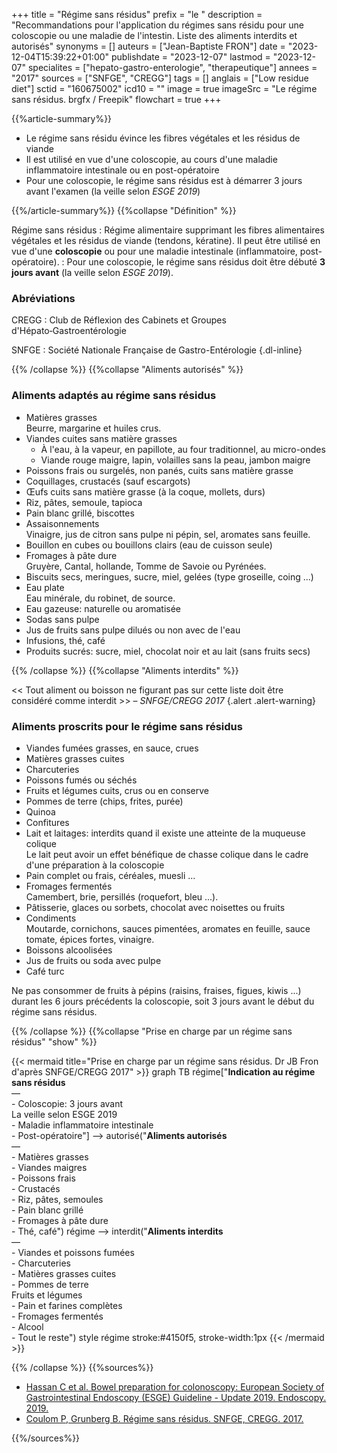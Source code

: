 +++
title = "Régime sans résidus"
prefix = "le "
description = "Recommandations pour l'application du régimes sans résidu pour une coloscopie ou une maladie de l'intestin. Liste des aliments interdits et autorisés"
synonyms = []
auteurs = ["Jean-Baptiste FRON"]
date = "2023-12-04T15:39:22+01:00"
publishdate = "2023-12-07"
lastmod = "2023-12-07"
specialites = ["hepato-gastro-enterologie", "therapeutique"]
annees = "2017"
sources = ["SNFGE", "CREGG"]
tags = []
anglais = ["Low residue diet"]
sctid = "160675002"
icd10 = ""
image = true
imageSrc = "Le régime sans résidus. brgfx / Freepik"
flowchart = true
+++

{{%article-summary%}}

- Le régime sans résidu évince les fibres végétales et les résidus de viande
- Il est utilisé en vue d'une coloscopie, au cours d'une maladie inflammatoire intestinale ou en post-opératoire
- Pour une coloscopie, le régime sans résidus est à démarrer 3 jours avant l'examen (la veille selon *ESGE 2019*)

{{%/article-summary%}}
{{%collapse "Définition" %}}

Régime sans résidus
: Régime alimentaire supprimant les fibres alimentaires végétales et les résidus de viande (tendons, kératine). Il peut être utilisé en vue d'une **coloscopie** ou pour une maladie intestinale (inflammatoire, post-opératoire).
: Pour une coloscopie, le régime sans résidus doit être débuté **3 jours avant** (la veille selon *ESGE 2019*).

### Abréviations

CREGG
: Club de Réflexion des Cabinets et Groupes d'Hépato‑Gastroentérologie

SNFGE
: Société Nationale Française de Gastro-Entérologie
{.dl-inline}

{{% /collapse %}}
{{%collapse "Aliments autorisés" %}}

### Aliments adaptés au régime sans résidus

- Matières grasses  
  Beurre, margarine et huiles crus.
- Viandes cuites sans matière grasses
  - À l'eau, à la vapeur, en papillote, au four traditionnel, au micro-ondes
  - Viande rouge maigre, lapin, volailles sans la peau, jambon maigre
- Poissons frais ou surgelés, non panés, cuits sans matière grasse
- Coquillages, crustacés (sauf escargots)
- Œufs cuits sans matière grasse (à la coque, mollets, durs)
- Riz, pâtes, semoule, tapioca
- Pain blanc grillé, biscottes
- Assaisonnements  
  Vinaigre, jus de citron sans pulpe ni pépin, sel, aromates sans feuille.
- Bouillon en cubes ou bouillons clairs (eau de cuisson seule)
- Fromages à pâte dure  
  Gruyère, Cantal, hollande, Tomme de Savoie ou Pyrénées.
- Biscuits secs, meringues, sucre, miel, gelées (type groseille, coing ...)
- Eau plate  
  Eau minérale, du robinet, de source.
- Eau gazeuse: naturelle ou aromatisée
- Sodas sans pulpe
- Jus de fruits sans pulpe dilués ou non avec de l'eau
- Infusions, thé, café
- Produits sucrés: sucre, miel, chocolat noir et au lait (sans fruits secs)

{{% /collapse %}}
{{%collapse "Aliments interdits" %}}

<< Tout aliment ou boisson ne figurant pas sur cette liste doit être considéré comme interdit >> – *SNFGE/CREGG 2017*
{.alert .alert-warning}

### Aliments proscrits pour le régime sans résidus

- Viandes fumées grasses, en sauce, crues
- Matières grasses cuites
- Charcuteries
- Poissons fumés ou séchés
- Fruits et légumes cuits, crus ou en conserve
- Pommes de terre (chips, frites, purée)
- Quinoa
- Confitures
- Lait et laitages: interdits quand il existe une atteinte de la muqueuse colique  
  Le lait peut avoir un effet bénéfique de chasse colique dans le cadre d'une préparation à la coloscopie
- Pain complet ou frais, céréales, muesli ...
- Fromages fermentés  
  Camembert, brie, persillés (roquefort, bleu ...).
- Pâtisserie, glaces ou sorbets, chocolat avec noisettes ou fruits
- Condiments  
  Moutarde, cornichons, sauces pimentées, aromates en feuille, sauce tomate, épices fortes, vinaigre.
- Boissons alcoolisées
- Jus de fruits ou soda avec pulpe
- Café turc

Ne pas consommer de fruits à pépins (raisins, fraises, figues, kiwis ...) durant les 6 jours précédents la coloscopie, soit 3 jours avant le début du régime sans résidus.

{{% /collapse %}}
{{%collapse "Prise en charge par un régime sans résidus" "show" %}}

{{< mermaid title="Prise en charge par un régime sans résidus. Dr JB Fron d'après SNFGE/CREGG 2017" >}}
graph TB
  régime["<b>Indication au régime sans résidus</b><br>—<br>- Coloscopie: 3 jours avant<br>La veille selon ESGE 2019<br>- Maladie inflammatoire intestinale<br>- Post-opératoire"] --> autorisé("<b>Aliments autorisés</b><br>—<br>- Matières grasses<br>- Viandes maigres<br>- Poissons frais<br>- Crustacés<br>- Riz, pâtes, semoules<br>- Pain blanc grillé<br>- Fromages à pâte dure<br>- Thé, café")
    régime --> interdit("<b>Aliments interdits</b><br>—<br>- Viandes et poissons fumées<br>- Charcuteries<br>- Matières grasses cuites<br>- Pommes de terre<br> Fruits et légumes<br>- Pain et farines complètes<br>- Fromages fermentés<br>- Alcool<br>- Tout le reste")
  style régime stroke:#4150f5, stroke-width:1px
{{< /mermaid >}}

{{% /collapse %}}
{{%sources%}}

- [Hassan C et al. Bowel preparation for colonoscopy: European Society of Gastrointestinal Endoscopy (ESGE) Guideline - Update 2019. Endoscopy. 2019.](https://www.thieme-connect.de/products/ejournals/html/10.1055/a-0959-0505)
- [Coulom P, Grunberg B. Régime sans résidus. SNFGE, CREGG. 2017.](https://www.snfge.org/download/file/fid/2919)

{{%/sources%}}
